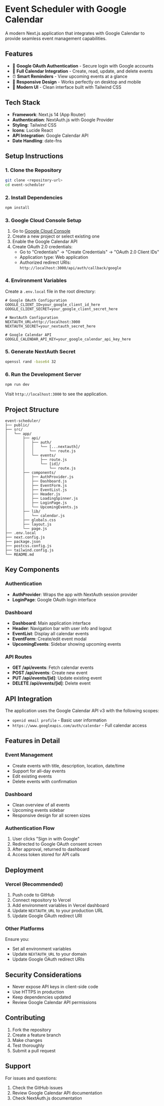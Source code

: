 # Event Scheduler with Google Calendar

A modern Next.js application that integrates with Google Calendar to provide seamless event management capabilities.

## Features

- 🔐 **Google OAuth Authentication** - Secure login with Google accounts
- 📅 **Full Calendar Integration** - Create, read, update, and delete events
- ⏰ **Smart Reminders** - View upcoming events at a glance
- 📱 **Responsive Design** - Works perfectly on desktop and mobile
- 🎨 **Modern UI** - Clean interface built with Tailwind CSS

## Tech Stack

- **Framework**: Next.js 14 (App Router)
- **Authentication**: NextAuth.js with Google Provider
- **Styling**: Tailwind CSS
- **Icons**: Lucide React
- **API Integration**: Google Calendar API
- **Date Handling**: date-fns

## Setup Instructions

### 1. Clone the Repository

```bash
git clone <repository-url>
cd event-scheduler
```

### 2. Install Dependencies

```bash
npm install
```

### 3. Google Cloud Console Setup

1. Go to [Google Cloud Console](https://console.cloud.google.com/)
2. Create a new project or select existing one
3. Enable the Google Calendar API
4. Create OAuth 2.0 credentials:
   - Go to "Credentials" → "Create Credentials" → "OAuth 2.0 Client IDs"
   - Application type: Web application
   - Authorized redirect URIs: `http://localhost:3000/api/auth/callback/google`

### 4. Environment Variables

Create a `.env.local` file in the root directory:

```env
# Google OAuth Configuration
GOOGLE_CLIENT_ID=your_google_client_id_here
GOOGLE_CLIENT_SECRET=your_google_client_secret_here

# NextAuth Configuration
NEXTAUTH_URL=http://localhost:3000
NEXTAUTH_SECRET=your_nextauth_secret_here

# Google Calendar API
GOOGLE_CALENDAR_API_KEY=your_google_calendar_api_key_here
```

### 5. Generate NextAuth Secret

```bash
openssl rand -base64 32
```

### 6. Run the Development Server

```bash
npm run dev
```

Visit `http://localhost:3000` to see the application.

## Project Structure

```
event-scheduler/
├── public/
├── src/
│   └── app/
│       ├── api/
│       │   ├── auth/
│       │   │   └── [...nextauth]/
│       │   │       └── route.js
│       │   └── events/
│       │       ├── route.js
│       │       └── [id]/
│       │           └── route.js
│       ├── components/
│       │   ├── AuthProvider.js
│       │   ├── Dashboard.js
│       │   ├── EventForm.js
│       │   ├── EventList.js
│       │   ├── Header.js
│       │   ├── LoadingSpinner.js
│       │   ├── LoginPage.js
│       │   └── UpcomingEvents.js
│       ├── lib/
│       │   └── calendar.js
│       ├── globals.css
│       ├── layout.js
│       └── page.js
├── .env.local
├── next.config.js
├── package.json
├── postcss.config.js
├── tailwind.config.js
└── README.md
```

## Key Components

### Authentication
- **AuthProvider**: Wraps the app with NextAuth session provider
- **LoginPage**: Google OAuth login interface

### Dashboard
- **Dashboard**: Main application interface
- **Header**: Navigation bar with user info and logout
- **EventList**: Display all calendar events
- **EventForm**: Create/edit event modal
- **UpcomingEvents**: Sidebar showing upcoming events

### API Routes
- **GET /api/events**: Fetch calendar events
- **POST /api/events**: Create new event
- **PUT /api/events/[id]**: Update existing event
- **DELETE /api/events/[id]**: Delete event

## API Integration

The application uses the Google Calendar API v3 with the following scopes:
- `openid email profile` - Basic user information
- `https://www.googleapis.com/auth/calendar` - Full calendar access

## Features in Detail

### Event Management
- Create events with title, description, location, date/time
- Support for all-day events
- Edit existing events
- Delete events with confirmation

### Dashboard
- Clean overview of all events
- Upcoming events sidebar
- Responsive design for all screen sizes

### Authentication Flow
1. User clicks "Sign in with Google"
2. Redirected to Google OAuth consent screen
3. After approval, returned to dashboard
4. Access token stored for API calls

## Deployment

### Vercel (Recommended)
1. Push code to GitHub
2. Connect repository to Vercel
3. Add environment variables in Vercel dashboard
4. Update `NEXTAUTH_URL` to your production URL
5. Update Google OAuth redirect URI

### Other Platforms
Ensure you:
- Set all environment variables
- Update `NEXTAUTH_URL` to your domain
- Update Google OAuth redirect URIs

## Security Considerations

- Never expose API keys in client-side code
- Use HTTPS in production
- Keep dependencies updated
- Review Google Calendar API permissions

## Contributing

1. Fork the repository
2. Create a feature branch
3. Make changes
4. Test thoroughly
5. Submit a pull request

## Support

For issues and questions:
1. Check the GitHub issues
2. Review Google Calendar API documentation
3. Check NextAuth.js documentation
